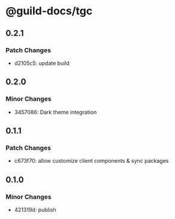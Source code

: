 # @guild-docs/tgc

## 0.2.1

### Patch Changes

- d2105c5: update build

## 0.2.0

### Minor Changes

- 3457086: Dark theme integration

## 0.1.1

### Patch Changes

- c673f70: allow customize client components & sync packages

## 0.1.0

### Minor Changes

- 421319d: publish
